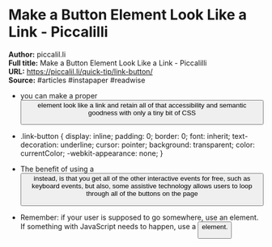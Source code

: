 # Make a Button Element Look Like a Link - Piccalilli

**Author:** piccalil.li  
**Full title:** Make a Button Element Look Like a Link - Piccalilli  
**URL:** https://piccalil.li/quick-tip/link-button/  
**Source:** #articles #instapaper #readwise

- you can make a proper <button> element look like a link and retain all of that accessibility and semantic goodness with only a tiny bit of CSS 
   
- .link-button {
  display: inline;
  padding: 0;
  border: 0;
  font: inherit;
  text-decoration: underline;
  cursor: pointer;
  background: transparent;
  color: currentColor;
  -webkit-appearance: none;
  } 
   
- The benefit of using a <button> instead, is that you get all of the other interactive events for free, such as keyboard events, but also, some assistive technology allows users to loop through all of the buttons on the page 
   
- Remember: if your user is supposed to go somewhere, use an <a> element. If something with JavaScript needs to happen, use a <button> element. 
   
